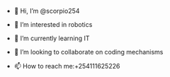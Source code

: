- 👋 Hi, I’m @scorpio254
- 👀 I’m interested in robotics
- 🌱 I’m currently learning IT
- 💞️ I’m looking to collaborate on coding mechanisms

- 📫 How to reach me:+254111625226

<!---
scorpio254/scorpio254 is a ✨ special ✨ repository because its `README.md` (this file) appears on your GitHub profile.
You can click the Preview link to take a look at your changes.
--->
